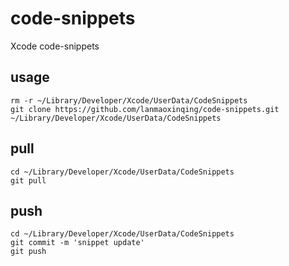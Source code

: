 # code-snippets
Xcode code-snippets
## usage

```shell
rm -r ~/Library/Developer/Xcode/UserData/CodeSnippets
git clone https://github.com/lanmaoxinqing/code-snippets.git ~/Library/Developer/Xcode/UserData/CodeSnippets
```

## pull
```shell
cd ~/Library/Developer/Xcode/UserData/CodeSnippets
git pull
```

## push
```shell
cd ~/Library/Developer/Xcode/UserData/CodeSnippets
git commit -m 'snippet update'
git push
```
